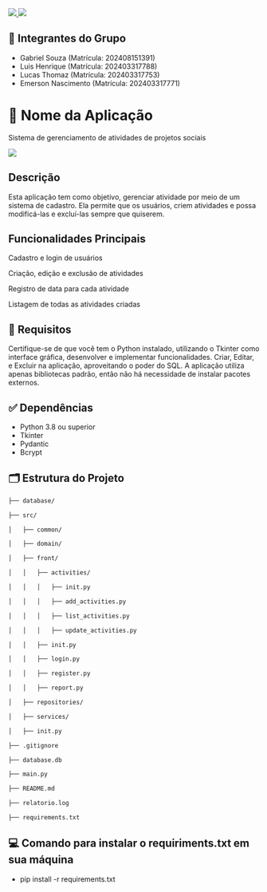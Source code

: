 <a href= 'https://www.python.org/'>
    <img src='https://skillicons.dev/icons?i=python'/>
    <img src='https://cdn.discordapp.com/attachments/1273399725479039101/1377437755931361340/images.png?ex=684036a0&is=683ee520&hm=1c1571ddd3d9c31f921f0f0fb23444a6e41e64f5b8a9e1ed9694f7d434446bc7&'/>
  
    
</a>

## 🔹 Integrantes do Grupo

- Gabriel Souza (Matrícula: 202408151391)
- Luis Henrique (Matrícula: 202403317788)
- Lucas Thomaz (Matrícula: 202403317753)
- Emerson Nascimento (Matrícula: 202403317771)

# 🔹 Nome da Aplicação
Sistema de gerenciamento de atividades de projetos sociais

  <img src='https://cdn.discordapp.com/attachments/1273399725479039101/1377443880231764028/BCO.png?ex=68403c54&is=683eead4&hm=0212fb17c84a1072526576aedd2a91859b8ad9767af8c03bdf30d53c71dcf1ba&'/>
  

## Descrição

Esta aplicação tem como objetivo, gerenciar atividade por meio de um sistema de cadastro. Ela permite que os usuários, criem atividades e possa modificá-las e excluí-las sempre que quiserem. 

## Funcionalidades Principais

Cadastro e login de usuários

Criação, edição e exclusão de atividades

Registro de data para cada atividade

Listagem de todas as atividades criadas

## 🧰 Requisitos

Certifique-se de que você tem o Python instalado, utilizando o Tkinter como interface gráfica, desenvolver e implementar funcionalidades. Criar, Editar, e Excluir na aplicação, aproveitando o poder do SQL. A aplicação utiliza apenas bibliotecas padrão, então não há necessidade de instalar pacotes externos.


## ✅ Dependências

- Python 3.8 ou superior
- Tkinter
- Pydantic
- Bcrypt

## 🗂️ Estrutura do Projeto
```sh
├── database/

├── src/

│   ├── common/

│   ├── domain/

│   ├── front/

│   │   ├── activities/

│   │   │   ├── init.py

│   │   │   ├── add_activities.py

│   │   │   ├── list_activities.py

│   │   │   ├── update_activities.py

│   │   ├── init.py

│   │   ├── login.py

│   │   ├── register.py

│   │   ├── report.py

│   ├── repositories/

│   ├── services/

│   ├── init.py

├── .gitignore

├── database.db

├── main.py

├── README.md

├── relatorio.log

├── requirements.txt
```


##  💻 Comando para instalar o requiriments.txt em sua máquina

- pip install -r requirements.txt



  






